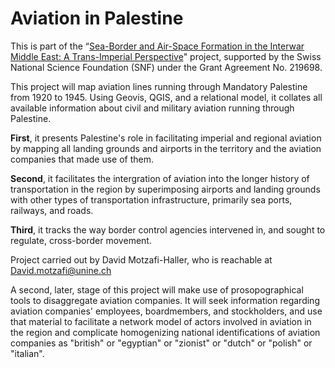 # Aviation in Palestine

This is part of the “[Sea-Border and Air-Space Formation in the Interwar Middle East: A Trans-Imperial Perspective]([https//data.snf.ch/grants/grant/219698](https://data.snf.ch/grants/grant/219698))" project, supported by the Swiss National Science Foundation (SNF) under the Grant Agreement No. 219698.

This project will map aviation lines running through Mandatory Palestine from 1920 to 1945. Using Geovis, QGIS, and a relational model, it collates all available information about civil and military aviation running through Palestine.

**First**, it presents Palestine's role in facilitating imperial and regional aviation by mapping all landing grounds and airports in the territory and the aviation companies that made use of them. 

**Second**, it facilitates the intergration of aviation into the longer history of transportation in the region by superimposing airports and landing grounds with other types of transportation infrastructure, primarily sea ports, railways, and roads. 

**Third**, it tracks the way border control agencies intervened in, and sought to regulate, cross-border movement.

Project carried out by David Motzafi-Haller, who is reachable at David.motzafi@unine.ch





A second, later, stage of this project will make use of prosopographical tools to disaggregate aviation companies. It will seek information regarding aviation companies' employees, boardmembers, and stockholders, and use that material to facilitate a network model of actors involved in aviation in the region and complicate homogenizing national identifications of aviation companies as "british" or "egyptian" or "zionist" or "dutch" or "polish" or "italian". 

